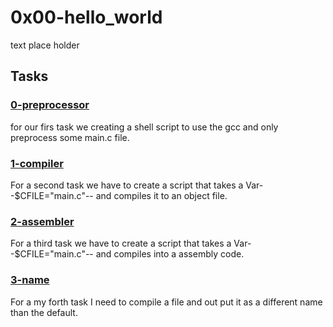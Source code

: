 # 0x00-hello_world

text place holder

## Tasks

### [0-preprocessor](./0-preprocessor)

for our firs task we creating a shell script to use the gcc and only preprocess some main.c file.

### [1-compiler](./1-compiler)

For a second task we have to create a script that takes a Var--$CFILE="main.c"-- and compiles it to an object file.

### [2-assembler](./2-assembler)

For a third task we have to create a script that takes a Var--$CFILE="main.c"-- and compiles into a assembly code.

### [3-name](./3-name)

For a my forth task I need to compile a file and out put it as a different name than the default.





